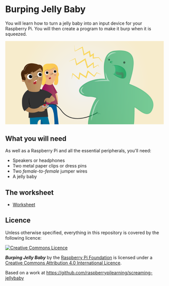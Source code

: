 # Burping Jelly Baby

You will learn how to turn a jelly baby into an input device for your Raspberry Pi. You will then create a program to make it burp when it is squeezed.

![](cover.png)

## What you will need

As well as a Raspberry Pi and all the essential peripherals, you'll need:

- Speakers or headphones
- Two metal paper clips or dress pins
- Two *female-to-female* jumper wires
- A jelly baby

## The worksheet

- [Worksheet](worksheet.md)

## Licence

Unless otherwise specified, everything in this repository is covered by the following licence:

[![Creative Commons Licence](http://i.creativecommons.org/l/by-sa/4.0/88x31.png)](http://creativecommons.org/licenses/by-sa/4.0/)

***Burping Jelly Baby*** by the [Raspberry Pi Foundation](http://www.raspberrypi.org/) is licensed under a [Creative Commons Attribution 4.0 International Licence](http://creativecommons.org/licenses/by-sa/4.0/).

Based on a work at https://github.com/raspberrypilearning/screaming-jellybaby
